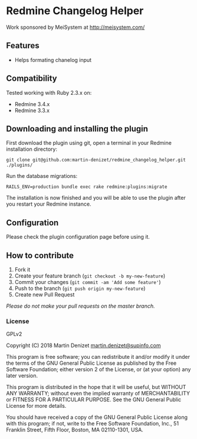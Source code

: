 # Redmine Changelog Helper

Work sponsored by MeiSystem at http://meisystem.com/

## Features

* Helps formating chanelog input

## Compatibility

Tested working with Ruby 2.3.x on:
* Redmine 3.4.x
* Redmine 3.3.x

## Downloading and installing the plugin

First download the plugin using git, open a terminal in your Redmine installation directory:

```git clone git@github.com:martin-denizet/redmine_changelog_helper.git ./plugins/```


Run the database migrations:

```RAILS_ENV=production bundle exec rake redmine:plugins:migrate```

The installation is now finished and you will be able to use the plugin after you restart your Redmine instance.


## Configuration

Please check the plugin configuration page before using it.


## How to contribute

1. Fork it
2. Create your feature branch (`git checkout -b my-new-feature`)
3. Commit your changes (`git commit -am 'Add some feature'`)
4. Push to the branch (`git push origin my-new-feature`)
5. Create new Pull Request

*Please do not make your pull requests on the master branch.*

### License

GPLv2

Copyright (C) 2018 Martin Denizet <martin.denizet@supinfo.com>

This program is free software; you can redistribute it and/or
modify it under the terms of the GNU General Public License
as published by the Free Software Foundation; either version 2
of the License, or (at your option) any later version.

This program is distributed in the hope that it will be useful,
but WITHOUT ANY WARRANTY; without even the implied warranty of
MERCHANTABILITY or FITNESS FOR A PARTICULAR PURPOSE.  See the
GNU General Public License for more details.

You should have received a copy of the GNU General Public License
along with this program; if not, write to the Free Software
Foundation, Inc., 51 Franklin Street, Fifth Floor, Boston, MA  02110-1301, USA.